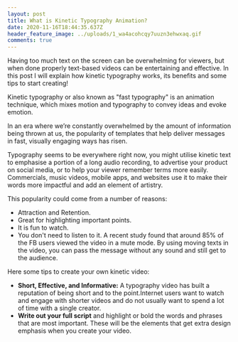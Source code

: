 ```yaml
---
layout: post
title: What is Kinetic Typography Animation?
date: 2020-11-16T18:44:35.637Z
header_feature_image: ../uploads/1_wa4acohcqy7uuzn3ehwxaq.gif
comments: true
---
```

Having too much text on the screen can be overwhelming for viewers, but when done properly text-based videos can be entertaining and effective. In this post I will explain how kinetic typography works, its benefits and some tips to start creating!

Kinetic typography or also known as "fast typography" is an animation technique, which mixes motion and typography to convey ideas and evoke emotion. 

In an era where we’re constantly overwhelmed by the amount of information being thrown at us, the popularity of templates that help deliver messages in fast, visually engaging ways has risen.

Typography seems to be everywhere right now, you might utilise kinetic text to emphasise a portion of a long audio recording, to advertise your product on social media, or to help your viewer remember terms more easily. Commercials, music videos, mobile apps, and websites use it to make their words more impactful and add an element of artistry.

This popularity could come from a number of reasons:

* Attraction and Retention. 
* Great for highlighting important points.
* It is fun to watch.
* You don't need to listen to it. A recent study found that around 85% of the FB users viewed the video in a mute mode. By using moving texts in the video, you can pass the message without any sound and still get to the audience.

Here some tips to create your own kinetic video:

* **Short, Effective, and Informative:** A typography video has built a reputation of being short and to the point.Internet users want to watch and engage with shorter videos and do not usually want to spend a lot of time with a single creator. 
* **Write out your full script** and highlight or bold the words and phrases that are most important. These will be the elements that get extra design emphasis when you create your video.